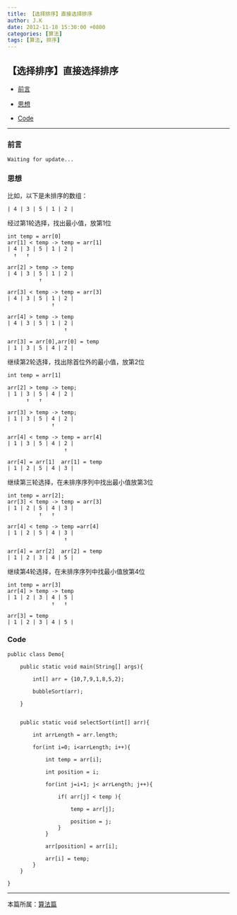```yaml
---
title: 【选择排序】直接选择排序
author: J.K
date: 2012-11-18 15:30:00 +0800
categories: [算法]
tags: [算法, 排序]
---
```



## 【选择排序】直接选择排序

*   [前言](#pre)

*   [思想](#idea)

*   [Code](#code)

***

<h3 id="pre">前言</h3>

    Waiting for update...


<h3 id="idea">思想</h3>

比如，以下是未排序的数组：

    | 4 | 3 | 5 | 1 | 2 |

经过第1轮选择，找出最小值，放第1位

    int temp = arr[0]
    arr[1] < temp -> temp = arr[1]
    | 4 | 3 | 5 | 1 | 2 |
      ↑   ↑

    arr[2] > temp -> temp
    | 4 | 3 | 5 | 1 | 2 |
              ↑

    arr[3] < temp -> temp = arr[3]
    | 4 | 3 | 5 | 1 | 2 |
                  ↑

    arr[4] > temp -> temp
    | 4 | 3 | 5 | 1 | 2 |
                      ↑

    arr[3] = arr[0],arr[0] = temp
    | 1 | 3 | 5 | 4 | 2 |


继续第2轮选择，找出除首位外的最小值，放第2位

    int temp = arr[1]

    arr[2] > temp -> temp;
    | 1 | 3 | 5 | 4 | 2 |
          ↑   ↑

    arr[3] > temp -> temp;
    | 1 | 3 | 5 | 4 | 2 |
                  ↑

    arr[4] < temp -> temp = arr[4]
    | 1 | 3 | 5 | 4 | 2 |
                      ↑

    arr[4] = arr[1]  arr[1] = temp
    | 1 | 2 | 5 | 4 | 3 |


继续第三轮选择，在未排序序列中找出最小值放第3位

    int temp = arr[2];
    arr[3] < temp -> temp = arr[3]
    | 1 | 2 | 5 | 4 | 3 |
              ↑   ↑

    arr[4] < temp -> temp =arr[4]
    | 1 | 2 | 5 | 4 | 3 |
                      ↑

    arr[4] = arr[2]  arr[2] = temp
    | 1 | 2 | 3 | 4 | 5 |

继续第4轮选择，在未排序序列中找最小值放第4位

    int temp = arr[3]
    arr[4] > temp -> temp
    | 1 | 2 | 3 | 4 | 5 |
                  ↑   ↑

    arr[3] = temp
    | 1 | 2 | 3 | 4 | 5 |




<h3 id="code">Code</h3>


    public class Demo{

        public static void main(String[] args){

            int[] arr = {10,7,9,1,8,5,2};

            bubbleSort(arr);

        }


        public static void selectSort(int[] arr){

            int arrLength = arr.length;

            for(int i=0; i<arrLength; i++){

                int temp = arr[i];

                int position = i;

                for(int j=i+1; j< arrLength; j++){

                    if( arr[j] < temp ){

                        temp = arr[j];

                        position = j;
                    }
                }

                arr[position] = arr[i];

                arr[i] = temp;
            }
        }

    }

***

本篇所属：[算法篇](/posts/page_index/)
